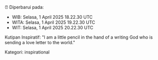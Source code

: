 ⏰ Diperbarui pada:
- WIB: Selasa, 1 April 2025 18.22.30 UTC
- WITA: Selasa, 1 April 2025 19.22.30 UTC
- WIT: Selasa, 1 April 2025 20.22.30 UTC

Kutipan Inspiratif:
"I am a little pencil in the hand of a writing God who is sending a love letter to the world."


Kategori: inspirational


